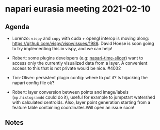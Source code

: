 # napari eurasia meeting 2021-02-10

## Agenda

- Lorenzo: `vispy` and `cupy` with cuda + opengl interop is moving along: https://github.com/vispy/vispy/issues/1986. David Hoese is soon going to try implementing this in vispy, and we can help!

- Robert: some plugins developers (e.g: [napari-time-slicer](https://www.napari-hub.org/plugins/napari-time-slicer)) want to access only the currently visualized data from a layer. A convenient access to this that is not private would be nice. #4002

- Tim-Oliver: persistent plugin config: where to put it? Is hijacking the napari config file ok?

- Robert: layer conversion between points and image/labels (`np.histogramdd` could do it), useful for example to jumpstart watershed with calculated centroids. Also, layer point generation starting from a feature table containing coordinates.Will open an issue soon!

Notes
-----

